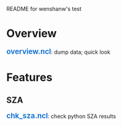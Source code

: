 <style>
mythought {
  color: #d33682;
  font-size: 12pt;
}
todo {
  background-color: OliveDrab;
  color: white;
}
impor {
  color: #388E3C;
}
func {
  color: #1976D2;
  font-weight: bold;
  font-size: 14pt;
}
warn {
  background-color: #FFA000;
}
</style>

README for wenshanw's test

# Overview
<func>overview.ncl</func>: dump data; quick look

# Features
## SZA
<func>chk_sza.ncl</func>: check python SZA results
